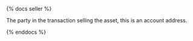 {% docs seller %}

The party in the transaction selling the asset, this is an account address.

{% enddocs %}